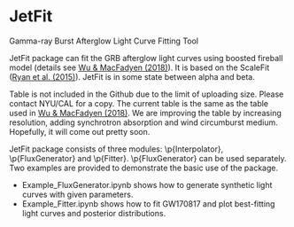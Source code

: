 # JetFit
Gamma-ray Burst Afterglow Light Curve Fitting Tool 

JetFit package can fit the GRB afterglow light curves using boosted fireball model (details see [Wu \& MacFadyen (2018)](https://arxiv.org/abs/1809.06843)). It is based on the ScaleFit ([Ryan et al. (2015)](http://iopscience.iop.org/article/10.1088/0004-637X/799/1/3/pdf)). JetFit is in some state between alpha and beta. 

Table is not included in the Github due to the limit of uploading size. Please contact NYU/CAL for a copy. The current table is the same as the table used in [Wu \& MacFadyen (2018)](https://arxiv.org/abs/1809.06843). We are improving the table by increasing resolution, adding synchrotron absorption and wind circumburst medium. Hopefully, it will come out pretty soon. 

JetFit package consists of three modules: \p{Interpolator}, \p{FluxGenerator} and \p{Fitter}. \p{FluxGenerator} can be used separately. Two examples are provided to demonstrate the basic use of the package. 
  * Example_FluxGenerator.ipynb shows how to generate synthetic light curves with given parameters. 
  * Example_Fitter.ipynb shows how to fit GW170817 and plot best-fitting light curves and posterior distributions.

